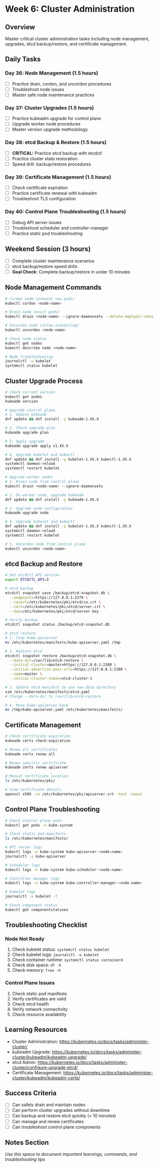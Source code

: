# Week 6: Cluster Administration

## Overview
Master critical cluster administration tasks including node management, upgrades, etcd backup/restore, and certificate management.

## Daily Tasks

### Day 36: Node Management (1.5 hours)
- [ ] Practice drain, cordon, and uncordon procedures
- [ ] Troubleshoot node issues
- [ ] Master safe node maintenance practices

### Day 37: Cluster Upgrades (1.5 hours)
- [ ] Practice kubeadm upgrade for control plane
- [ ] Upgrade worker node procedures
- [ ] Master version upgrade methodology

### Day 38: etcd Backup & Restore (1.5 hours)
- [ ] **CRITICAL:** Practice etcd backup with etcdctl
- [ ] Practice cluster state restoration
- [ ] Speed drill: backup/restore procedures

### Day 39: Certificate Management (1.5 hours)
- [ ] Check certificate expiration
- [ ] Practice certificate renewal with kubeadm
- [ ] Troubleshoot TLS configuration

### Day 40: Control Plane Troubleshooting (1.5 hours)
- [ ] Debug API server issues
- [ ] Troubleshoot scheduler and controller-manager
- [ ] Practice static pod troubleshooting

## Weekend Session (3 hours)
- [ ] Complete cluster maintenance scenarios
- [ ] etcd backup/restore speed drills
- [ ] **Goal Check:** Complete backup/restore in under 10 minutes

## Node Management Commands

```bash
# Cordon node (prevent new pods)
kubectl cordon <node-name>

# Drain node (evict pods)
kubectl drain <node-name> --ignore-daemonsets --delete-emptydir-data

# Uncordon node (allow scheduling)
kubectl uncordon <node-name>

# Check node status
kubectl get nodes
kubectl describe node <node-name>

# Node troubleshooting
journalctl -u kubelet
systemctl status kubelet
```

## Cluster Upgrade Process

```bash
# Check current version
kubectl get nodes
kubeadm version

# Upgrade control plane
# 1. Update kubeadm
dnf update && dnf install -y kubeadm-1.XX.X

# 2. Check upgrade plan
kubeadm upgrade plan

# 3. Apply upgrade
kubeadm upgrade apply v1.XX.X

# 4. Upgrade kubelet and kubectl
dnf update && dnf install -y kubelet-1.XX.X kubectl-1.XX.X
systemctl daemon-reload
systemctl restart kubelet

# Upgrade worker nodes
# 1. Drain node from control plane
kubectl drain <node-name> --ignore-daemonsets

# 2. On worker node, upgrade kubeadm
dnf update && dnf install -y kubeadm-1.XX.X

# 3. Upgrade node configuration
kubeadm upgrade node

# 4. Upgrade kubelet and kubectl
dnf update && dnf install -y kubelet-1.XX.X kubectl-1.XX.X
systemctl daemon-reload
systemctl restart kubelet

# 5. Uncordon node from control plane
kubectl uncordon <node-name>
```

## etcd Backup and Restore

```bash
# Set etcdctl API version
export ETCDCTL_API=3

# etcd backup
etcdctl snapshot save /backup/etcd-snapshot.db \
  --endpoints=https://127.0.0.1:2379 \
  --cacert=/etc/kubernetes/pki/etcd/ca.crt \
  --cert=/etc/kubernetes/pki/etcd/server.crt \
  --key=/etc/kubernetes/pki/etcd/server.key

# Verify backup
etcdctl snapshot status /backup/etcd-snapshot.db

# etcd restore
# 1. Stop kube-apiserver
mv /etc/kubernetes/manifests/kube-apiserver.yaml /tmp

# 2. Restore etcd
etcdctl snapshot restore /backup/etcd-snapshot.db \
  --data-dir=/var/lib/etcd-restore \
  --initial-cluster=master=https://127.0.0.1:2380 \
  --initial-advertise-peer-urls=https://127.0.0.1:2380 \
  --name=master \
  --initial-cluster-token=etcd-cluster-1

# 3. Update etcd manifest to use new data directory
vim /etc/kubernetes/manifests/etcd.yaml
# Change --data-dir to /var/lib/etcd-restore

# 4. Move kube-apiserver back
mv /tmp/kube-apiserver.yaml /etc/kubernetes/manifests/
```

## Certificate Management

```bash
# Check certificate expiration
kubeadm certs check-expiration

# Renew all certificates
kubeadm certs renew all

# Renew specific certificate
kubeadm certs renew apiserver

# Manual certificate location
ls /etc/kubernetes/pki/

# View certificate details
openssl x509 -in /etc/kubernetes/pki/apiserver.crt -text -noout
```

## Control Plane Troubleshooting

```bash
# Check control plane pods
kubectl get pods -n kube-system

# Check static pod manifests
ls /etc/kubernetes/manifests/

# API server logs
kubectl logs -n kube-system kube-apiserver-<node-name>
journalctl -u kube-apiserver

# Scheduler logs
kubectl logs -n kube-system kube-scheduler-<node-name>

# Controller manager logs
kubectl logs -n kube-system kube-controller-manager-<node-name>

# kubelet logs
journalctl -u kubelet -f

# Check component status
kubectl get componentstatuses
```

## Troubleshooting Checklist

### Node Not Ready
1. Check kubelet status: `systemctl status kubelet`
2. Check kubelet logs: `journalctl -u kubelet`
3. Check container runtime: `systemctl status containerd`
4. Check disk space: `df -h`
5. Check memory: `free -h`

### Control Plane Issues
1. Check static pod manifests
2. Verify certificates are valid
3. Check etcd health
4. Verify network connectivity
5. Check resource availability

## Learning Resources
- Cluster Administration: https://kubernetes.io/docs/tasks/administer-cluster/
- kubeadm Upgrade: https://kubernetes.io/docs/tasks/administer-cluster/kubeadm/kubeadm-upgrade/
- etcd Admin: https://kubernetes.io/docs/tasks/administer-cluster/configure-upgrade-etcd/
- Certificate Management: https://kubernetes.io/docs/tasks/administer-cluster/kubeadm/kubeadm-certs/

## Success Criteria
- [ ] Can safely drain and maintain nodes
- [ ] Can perform cluster upgrades without downtime
- [ ] Can backup and restore etcd quickly (< 10 minutes)
- [ ] Can manage and renew certificates
- [ ] Can troubleshoot control plane components

## Notes Section
_Use this space to document important learnings, commands, and troubleshooting tips_
